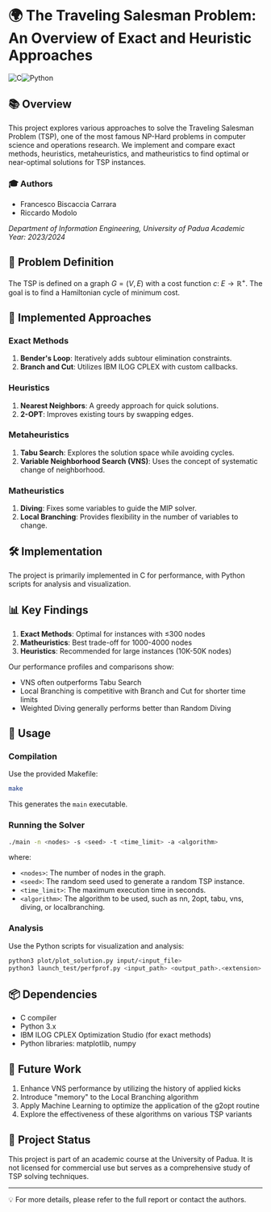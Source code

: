 # 🌍 The Traveling Salesman Problem: An Overview of Exact and Heuristic Approaches
![C](https://img.shields.io/badge/C-A8B9CC?style=for-the-badge&logo=c&logoColor=white)![Python](https://img.shields.io/badge/Python-3776AB?style=for-the-badge&logo=python&logoColor=white)

## 📚 Overview

This project explores various approaches to solve the Traveling Salesman Problem (TSP), one of the most famous NP-Hard problems in computer science and operations research. We implement and compare exact methods, heuristics, metaheuristics, and matheuristics to find optimal or near-optimal solutions for TSP instances.

### 🎓 Authors
- Francesco Biscaccia Carrara 
- Riccardo Modolo

*Department of Information Engineering, University of Padua*
*Academic Year: 2023/2024*

## 🧠 Problem Definition

The TSP is defined on a graph $G = (V,E)$ with a cost function $c:\;E \to \mathbb{R}^{+}$. The goal is to find a Hamiltonian cycle of minimum cost.

## 🚀 Implemented Approaches

### Exact Methods
1. **Bender's Loop**: Iteratively adds subtour elimination constraints.
2. **Branch and Cut**: Utilizes IBM ILOG CPLEX with custom callbacks.

### Heuristics
1. **Nearest Neighbors**: A greedy approach for quick solutions.
2. **2-OPT**: Improves existing tours by swapping edges.

### Metaheuristics
1. **Tabu Search**: Explores the solution space while avoiding cycles.
2. **Variable Neighborhood Search (VNS)**: Uses the concept of systematic change of neighborhood.

### Matheuristics
1. **Diving**: Fixes some variables to guide the MIP solver.
2. **Local Branching**: Provides flexibility in the number of variables to change.

## 🛠️ Implementation

The project is primarily implemented in C for performance, with Python scripts for analysis and visualization.

## 📊 Key Findings

1. **Exact Methods**: Optimal for instances with ≤300 nodes
2. **Matheuristics**: Best trade-off for 1000-4000 nodes
3. **Heuristics**: Recommended for large instances (10K-50K nodes)

Our performance profiles and comparisons show:
- VNS often outperforms Tabu Search
- Local Branching is competitive with Branch and Cut for shorter time limits
- Weighted Diving generally performs better than Random Diving

## 🔧 Usage

### Compilation

Use the provided Makefile:

```bash
make
```

This generates the `main` executable.

### Running the Solver

```bash
./main -n <nodes> -s <seed> -t <time_limit> -a <algorithm>
```

where:
- `<nodes>`: The number of nodes in the graph.
- `<seed>`: The random seed used to generate a random TSP instance.
- `<time_limit>`: The maximum execution time in seconds.
- `<algorithm>`: The algorithm to be used, such as nn, 2opt, tabu, vns, diving, or localbranching.

### Analysis

Use the Python scripts for visualization and analysis:

```bash
python3 plot/plot_solution.py input/<input_file>
python3 launch_test/perfprof.py <input_path> <output_path>.<extension>
```

## 📦 Dependencies

- C compiler
- Python 3.x
- IBM ILOG CPLEX Optimization Studio (for exact methods)
- Python libraries: matplotlib, numpy

## 🔮 Future Work

1. Enhance VNS performance by utilizing the history of applied kicks
2. Introduce "memory" to the Local Branching algorithm
3. Apply Machine Learning to optimize the application of the g2opt routine
4. Explore the effectiveness of these algorithms on various TSP variants

## 📜 Project Status

This project is part of an academic course at the University of Padua. It is not licensed for commercial use but serves as a comprehensive study of TSP solving techniques.

---

💡 For more details, please refer to the full report or contact the authors.
